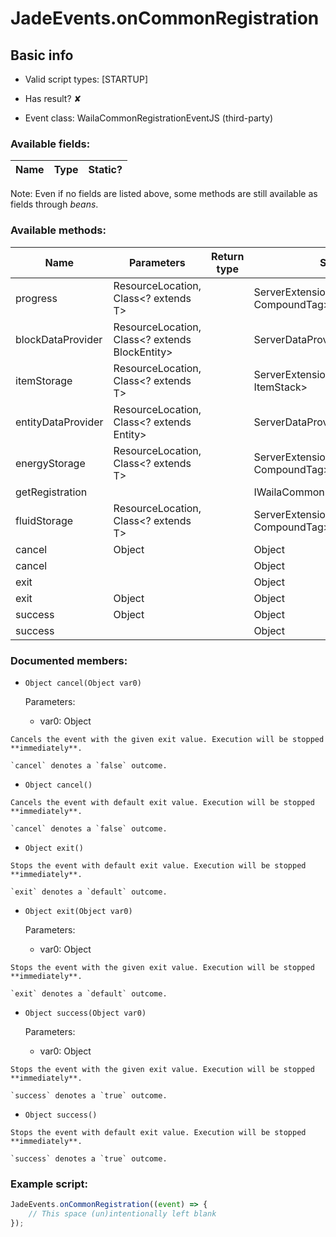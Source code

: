 # JadeEvents.onCommonRegistration

## Basic info

- Valid script types: [STARTUP]

- Has result? ✘

- Event class: WailaCommonRegistrationEventJS (third-party)

### Available fields:

| Name | Type | Static? |
| ---- | ---- | ------- |

Note: Even if no fields are listed above, some methods are still available as fields through *beans*.

### Available methods:

| Name | Parameters | Return type | Static? |
| ---- | ---------- | ----------- | ------- |
| progress | ResourceLocation, Class<? extends T> |  | ServerExtensionProviderBuilder<T, CompoundTag> | ✘ |
| blockDataProvider | ResourceLocation, Class<? extends BlockEntity> |  | ServerDataProviderBuilder<BlockAccessor> | ✘ |
| itemStorage | ResourceLocation, Class<? extends T> |  | ServerExtensionProviderBuilder<T, ItemStack> | ✘ |
| entityDataProvider | ResourceLocation, Class<? extends Entity> |  | ServerDataProviderBuilder<EntityAccessor> | ✘ |
| energyStorage | ResourceLocation, Class<? extends T> |  | ServerExtensionProviderBuilder<T, CompoundTag> | ✘ |
| getRegistration |  |  | IWailaCommonRegistration | ✘ |
| fluidStorage | ResourceLocation, Class<? extends T> |  | ServerExtensionProviderBuilder<T, CompoundTag> | ✘ |
| cancel | Object |  | Object | ✘ |
| cancel |  |  | Object | ✘ |
| exit |  |  | Object | ✘ |
| exit | Object |  | Object | ✘ |
| success | Object |  | Object | ✘ |
| success |  |  | Object | ✘ |


### Documented members:

- `Object cancel(Object var0)`

  Parameters:
  - var0: Object

```
Cancels the event with the given exit value. Execution will be stopped **immediately**.

`cancel` denotes a `false` outcome.
```

- `Object cancel()`
```
Cancels the event with default exit value. Execution will be stopped **immediately**.

`cancel` denotes a `false` outcome.
```

- `Object exit()`
```
Stops the event with default exit value. Execution will be stopped **immediately**.

`exit` denotes a `default` outcome.
```

- `Object exit(Object var0)`

  Parameters:
  - var0: Object

```
Stops the event with the given exit value. Execution will be stopped **immediately**.

`exit` denotes a `default` outcome.
```

- `Object success(Object var0)`

  Parameters:
  - var0: Object

```
Stops the event with the given exit value. Execution will be stopped **immediately**.

`success` denotes a `true` outcome.
```

- `Object success()`
```
Stops the event with default exit value. Execution will be stopped **immediately**.

`success` denotes a `true` outcome.
```



### Example script:

```js
JadeEvents.onCommonRegistration((event) => {
	// This space (un)intentionally left blank
});
```

